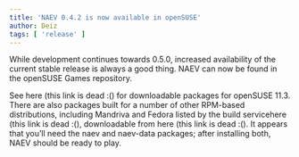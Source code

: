 ```yaml
---
title: 'NAEV 0.4.2 is now available in openSUSE'
author: Deiz
tags: [ 'release' ]
---
```


While development continues towards 0.5.0, increased availability of the current stable release is always a good thing. NAEV can now be found in the openSUSE Games repository.

See here (this link is dead :() for downloadable packages for openSUSE 11.3. There are also packages built for a number of other RPM-based distributions, including Mandriva and Fedora listed by the build servicehere (this link is dead :(), downloadable from here (this link is dead :(). It appears that you’ll need the naev and naev-data packages; after installing both, NAEV should be ready to play.

